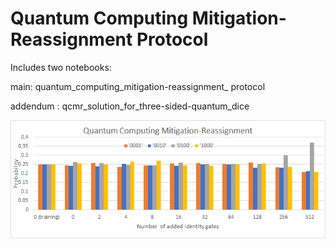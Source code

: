 # Quantum Computing Mitigation-Reassignment Protocol

Includes two notebooks:

main: quantum_computing_mitigation-reassignment_ protocol

addendum : qcmr_solution_for_three-sided-quantum_dice

<img src="QCMR.png" width="800" />
